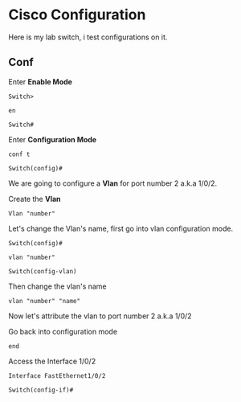 # Cisco Configuration
Here is my lab switch, i test configurations on it.
## Conf

Enter **Enable Mode**

`Switch>`
```
en
```
`Switch#`

Enter **Configuration Mode**
```
conf t
```
`Switch(config)#`

We are going to configure a **Vlan** for port number 2 a.k.a 1/0/2.

Create the **Vlan**

```
Vlan "number"
```

Let's change the Vlan's name, first go into vlan configuration mode.

`Switch(config)#`
```
vlan "number"
```

`Switch(config-vlan)`

Then change the vlan's name

```
vlan "number" "name"
```

Now let's attribute the vlan to port number 2 a.k.a 1/0/2

Go back into configuration mode

```
end
```

Access the Interface 1/0/2
```
Interface FastEthernet1/0/2
```
`Switch(config-if)#`
